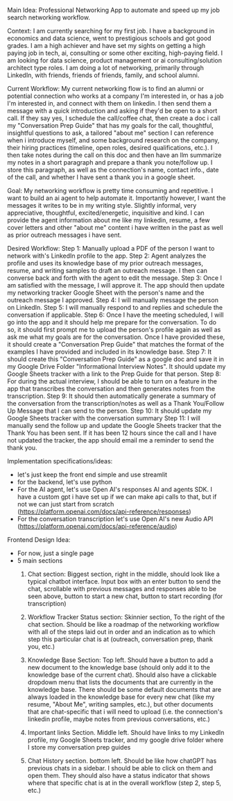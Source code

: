 Main Idea: Professional Networking App to automate and speed up my job search networking workflow.

Context: I am currently searching for my first job. I have a background in economics and data science, went to prestigious schools and got good grades. I am a high achiever and have set my sights on getting a high paying job in tech, ai, consulting or some other exciting, high-paying field. I am looking for data science, product management or ai consulting/solution architect type roles. I am doing a lot of networking, primarily through LinkedIn, with friends, friends of friends, family, and school alumni. 

Current Workflow: My current networking flow is to find an alumni or potential connection who works at a company I'm interested in, or has a job I'm interested in, and connect with them on linkedin. I then send them a message with a quick introduction and asking if they'd be open to a short call. If they say yes, I schedule the call/coffee chat, then create a doc i call my "Conversation Prep Guide" that has my goals for the call, thoughtful, insightful questions to ask, a tailored "about me" section I can reference when i introduce myself, and some background research on the company, their hiring practices (timeline, open roles, desired qualifications, etc.). I then take notes during the call on this doc and then have an llm summarize my notes in a short paragraph and prepare a thank you note/follow up. I store this paragraph, as well as the connection's name, contact info., date of the call, and whether I have sent a thank you in a google sheet.

Goal: My networking workflow is pretty time consuming and repetitive. I want to build an ai agent to help automate it. Importantly however, I want the messages it writes to be in my writing style. Slightly informal, very appreciative, thoughtful, excited/energetic, inquisitive and kind. I can provide the agent information about me like my linkedin, resume, a few cover letters and other "about me" content i have written in the past as well as prior outreach messages i have sent. 

Desired Workflow: 
Step 1: Manually upload a PDF of the person I want to network with's LinkedIn profile to the app. 
Step 2: Agent analyzes the profile and uses its knowledge base of my prior outreach messages, resume, and writing samples to draft an outreach message. I then can converse back and forth with the agent to edit the message.
Step 3: Once I am satisfied with the message, I will approve it. The app should then update my networking tracker Google Sheet with the person's name and the outreach message I approved.
Step 4: I will manually message the person on LinkedIn.
Step 5: I will manually respond to and replies and schedule the conversation if applicable.
Step 6: Once I have the meeting scheduled, I will go into the app and it should help me prepare for the conversation. To do so, it should first prompt me to upload the person's profile again as well as ask me what my goals are for the conversation. Once I have provided these, it should create a "Conversation Prep Guide" that matches the format of the examples I have provided and included in its knowledge base.
Step 7: It should create this "Conversation Prep Guide" as a google doc and save it in my Google Drive Folder "Informational Interview Notes". It should update my Google Sheets tracker with a link to the Prep Guide for that person.
Step 8: For during the actual interview, I should be able to turn on a feature in the app that transcribes the conversation and then generates notes from the transcription.
Step 9: It should then automatically generate a summary of the conversation from the transcription/notes as well as a Thank You/Follow Up Message that I can send to the person.
Step 10: It should update my Google Sheets tracker with the conversation summary
Step 11: I will manually send the follow up and update the Google Sheets tracker that the Thank You has been sent. If it has been 12 hours since the call and I have not updated the tracker, the app should email me a reminder to send the thank you.

Implementation specifications/ideas:
- let's just keep the front end simple and use streamlit
- for the backend, let's use python
- For the AI agent, let's use Open AI's responses AI and agents SDK. I have a custom gpt i have set up if we can make api calls to that, but if not we can just start from scratch (https://platform.openai.com/docs/api-reference/responses)
- For the conversation transcription let's use Open AI's new Audio API (https://platform.openai.com/docs/api-reference/audio)

Frontend Design Idea:
- For now, just a single page
- 5 main sections
    1. Chat section: Biggest section, right in the middle, should look like a typical chatbot interface. Input box with an enter button to send the chat, scrollable with previous messages and responses able to be seen above, button to start a new chat, button to start recording (for transcription)

    2. Workflow Tracker Status section: Skinnier section, To the right of the chat section. Should be like a roadmap of the networking workflow with all of the steps laid out in order and an indication as to which step this particular chat is at (outreach, conversation prep, thank you, etc.)

    3. Knowledge Base Section: Top left. Should have a button to add a new document to the knowledge base (should only add it to the knowledge base of the current chat). Should also have a clickable dropdown menu that lists the documents that are currently in the knowledge base. There should be some default documents that are always loaded in the knowledge base for every new chat (like my resume, "About Me", writing samples, etc.), but other documents that are chat-specific that i will need to upload (i.e. the connection's linkedin profile, maybe notes from previous conversations, etc.)

    4. Important links Section. Middle left. Should have links to my LinkedIn profile, my Google Sheets tracker, and my google drive folder where I store my conversation prep guides

    5. Chat History section. bottom left. Should be like how chatGPT has previous chats in a sidebar. I should be able to click on them and open them. They should also have a status indicator that shows where that specific chat is at in the overall workflow (step 2, step 5, etc.)